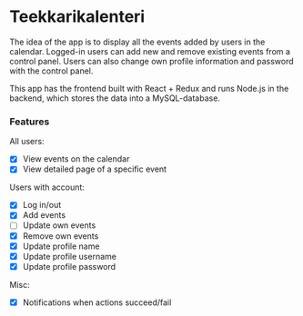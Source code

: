 # Teekkarikalenteri
The idea of the app is to display all the events added by users in the calendar. Logged-in users can add new and remove existing events from a control panel. Users can also change own profile information and password with the control panel.

This app has the frontend built with React + Redux and runs Node.js in the backend, which stores the data into a MySQL-database.

### Features

All users:
  - [x] View events on the calendar
  - [x] View detailed page of a specific event  

Users with account:
  - [x] Log in/out
  - [x] Add events
  - [ ] Update own events
  - [x] Remove own events
  - [x] Update profile name
  - [x] Update profile username
  - [x] Update profile password

Misc:
  - [x] Notifications when actions succeed/fail

